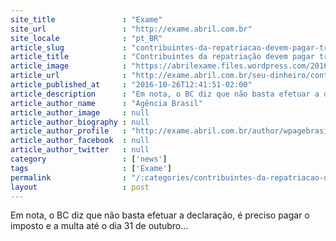```yaml
---
site_title               : "Exame"
site_url                 : "http://exame.abril.com.br"
site_locale              : "pt_BR"
article_slug             : "contribuintes-da-repatriacao-devem-pagar-tributos-ate-dia-31"
article_title            : "Contribuintes da repatriação devem pagar tributos até dia 31"
article_image            : "https://abrilexame.files.wordpress.com/2016/10/original_dinheiro2.jpg?quality=70&strip=all&w=960"
article_url              : "http://exame.abril.com.br/seu-dinheiro/contribuintes-da-repatriacao-devem-pagar-tributos-ate-dia-31/"
article_published_at     : "2016-10-26T12:41:51-02:00"
article_description      : "Em nota, o BC diz que não basta efetuar a declaração, é preciso pagar o imposto e a multa até o dia 31 de outubro..."
article_author_name      : "Agência Brasil"
article_author_image     : null
article_author_biography : null
article_author_profile   : "http://exame.abril.com.br/author/wpagebrasil/"
article_author_facebook  : null
article_author_twitter   : null
category                 : ['news']
tags                     : ['Exame']
permalink                : "/:categories/contribuintes-da-repatriacao-devem-pagar-tributos-ate-dia-31/"
layout                   : post
---
```


Em nota, o BC diz que não basta efetuar a declaração, é preciso pagar o imposto e a multa até o dia 31 de outubro...
